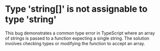 # Type 'string[]' is not assignable to type 'string'
This bug demonstrates a common type error in TypeScript where an array of strings is passed to a function expecting a single string.  The solution involves checking types or modifying the function to accept an array.
